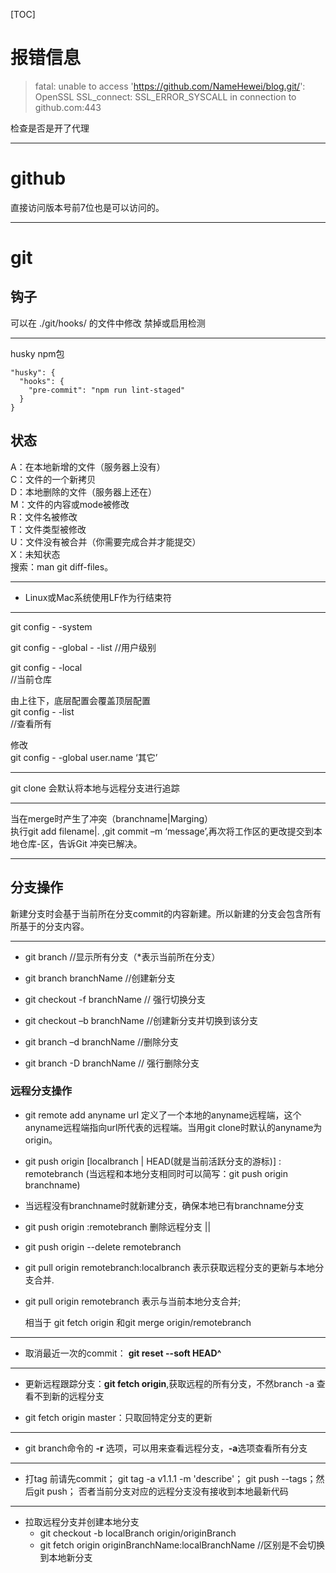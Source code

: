 
[TOC]  

# 报错信息

> fatal: unable to access 'https://github.com/NameHewei/blog.git/': OpenSSL SSL_connect: SSL_ERROR_SYSCALL in connection to github.com:443

检查是否是开了代理

---

# github  
直接访问版本号前7位也是可以访问的。  

---
# git

## 钩子

可以在 ./git/hooks/ 的文件中修改  禁掉或启用检测

---

husky npm包
```
"husky": {
  "hooks": {
    "pre-commit": "npm run lint-staged"
  }
}
```

## 状态

A：在本地新增的文件（服务器上没有）  
C：文件的一个新拷贝  
D：本地删除的文件（服务器上还在）  
M：文件的内容或mode被修改  
R：文件名被修改  
T：文件类型被修改  
U：文件没有被合并（你需要完成合并才能提交）  
X：未知状态  
搜索：man git diff-files。

---
- Linux或Mac系统使用LF作为行结束符

---
git config - -system   

git config - -global - -list 
//用户级别  

git config - -local  
//当前仓库  

由上往下，底层配置会覆盖顶层配置  
git config - -list  
//查看所有  

修改  
git config - -global user.name ‘其它’  

---
git clone 会默认将本地与远程分支进行追踪

---
当在merge时产生了冲突（branchname|Marging）  
执行git add filename|. ,git commit –m ‘message’,再次将工作区的更改提交到本地仓库-区，告诉Git 冲突已解决。

---
## 分支操作

新建分支时会基于当前所在分支commit的内容新建。所以新建的分支会包含所有所基于的分支内容。

---
- git branch  //显示所有分支（*表示当前所在分支） 
    
- git branch branchName //创建新分支        
 
- git checkout -f branchName // 强行切换分支

- git checkout –b branchName  //创建新分支并切换到该分支
    
- git branch –d branchName   //删除分支

- git branch -D branchName // 强行删除分支


### 远程分支操作

- git remote add anyname url  定义了一个本地的anyname远程端，这个anyname远程端指向url所代表的远程端。当用git clone时默认的anyname为origin。 

- git push origin [localbranch | HEAD(就是当前活跃分支的游标)] : remotebranch (当远程和本地分支相同时可以简写：git push origin branchname)  

- 当远程没有branchname时就新建分支，确保本地已有branchname分支
- git push origin  :remotebranch  删除远程分支 ||   
- git push origin --delete remotebranch

- git pull origin remotebranch:localbranch  表示获取远程分支的更新与本地分支合并.
- git pull origin remotebranch  表示与当前本地分支合并;

  相当于 git fetch origin 和git merge origin/remotebranch

---

- 取消最近一次的commit： **git reset --soft HEAD^**
---

- 更新远程跟踪分支：**git fetch origin**,获取远程的所有分支，不然branch -a 查看不到新的远程分支

- git fetch origin master：只取回特定分支的更新

---
- git branch命令的 **-r** 选项，可以用来查看远程分支，**-a**选项查看所有分支

---
- 打tag 前请先commit； git tag -a v1.1.1 -m 'describe'； git push --tags；然后git push； 否者当前分支对应的远程分支没有接收到本地最新代码

---
- 拉取远程分支并创建本地分支
  - git checkout -b localBranch origin/originBranch
  - git fetch origin originBranchName:localBranchName  //区别是不会切换到本地新分支
